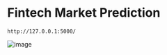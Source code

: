 # Fintech Market Prediction

`http://127.0.0.1:5000/`

![image](https://github.com/user-attachments/assets/0e9e3409-df14-44f0-bc4f-87b01c872c72)
